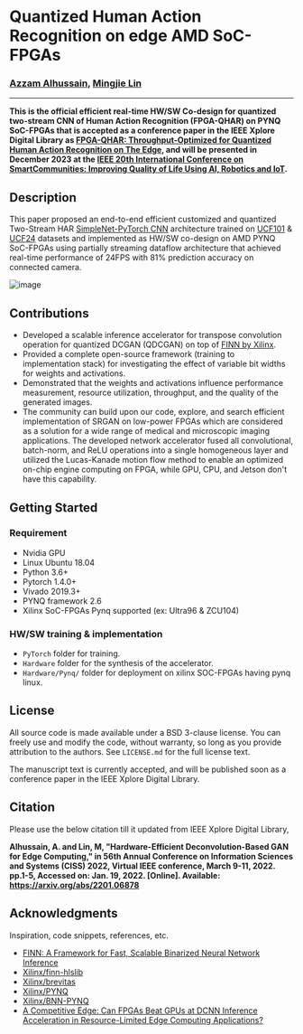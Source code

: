 # Quantized Human Action Recognition on edge AMD SoC-FPGAs

### [Azzam Alhussain](http://azzam.page/), [Mingjie Lin](https://www.ece.ucf.edu/person/mingjie-lin/)
___
**This is the official efficient real-time HW/SW Co-design for quantized two-stream CNN of Human Action Recognition (FPGA-QHAR) on PYNQ SoC-FPGAs that is accepted as a conference paper in the IEEE Xplore Digital Library as [FPGA-QHAR: Throughput-Optimized for Quantized Human Action Recognition on The Edge](https://arxiv.org/abs/2311.03390), and will be presented in December 2023 at the [IEEE 20th International Conference on SmartCommunities: Improving Quality of Life Using AI, Robotics and IoT](https://honet-ict.org/index.html).**

## Description

This paper proposed an end-to-end efficient customized and quantized Two-Stream HAR [SimpleNet-PyTorch CNN](https://github.com/Coderx7/SimpleNet_Pytorch) architecture trained on [UCF101](https://www.crcv.ucf.edu/data/UCF101.php) & [UCF24](https://github.com/gurkirt/realtime-action-detection/blob/master/data/ucf24.py) datasets and implemented as HW/SW co-design on AMD PYNQ SoC-FPGAs using partially streaming dataflow architecture that achieved real-time performance of 24FPS with 81% prediction accuracy on connected camera. 


![image](https://github.com/Azzam-Alhussain/FPGA-QHAR/assets/74447207/aeb8c0ca-7bd4-4fea-a0e7-a2e245b738ba)


## Contributions
- Developed a scalable inference accelerator for transpose convolution operation for quantized DCGAN (QDCGAN) on top of [FINN by Xilinx](https://xilinx.github.io/finn/). 
- Provided a complete open-source framework (training to implementation stack) for investigating the effect of variable bit widths for weights and activations. 
- Demonstrated that the weights and activations influence performance measurement, resource utilization, throughput, and the quality of the generated images.
- The community can build upon our code, explore, and search efficient implementation of SRGAN on low-power FPGAs which are considered as a solution for a wide range of medical   and microscopic imaging applications.
The developed network accelerator fused all convolutional, batch-norm, and ReLU operations into a single homogeneous layer and utilized the Lucas-Kanade motion flow method to enable an optimized on-chip engine computing on FPGA, while GPU, CPU, and Jetson don't have this capability.  

## Getting Started

### Requirement
* Nvidia GPU
* Linux Ubuntu 18.04
* Python 3.6+
* Pytorch 1.4.0+
* Vivado 2019.3+ 
* PYNQ framework 2.6
* Xilinx SoC-FPGAs Pynq supported (ex: Ultra96 & ZCU104)

### HW/SW training & implementation

- `PyTorch` folder for training.
- `Hardware` folder for the synthesis of the accelerator.
- `Hardware/Pynq/` folder for deployment on xilinx SOC-FPGAs having pynq linux.

## License

All source code is made available under a BSD 3-clause license. You can freely use and modify the code, without warranty, so long as you provide attribution
to the authors. See `LICENSE.md` for the full license text.

The manuscript text is currently accepted, and will be published soon as a conference paper in the IEEE Xplore Digital Library.

## Citation

Please use the below citation till it updated from IEEE Xplore Digital Library,

**Alhussain, A. and Lin, M, "Hardware-Efficient Deconvolution-Based GAN for Edge Computing," in 56th Annual Conference on Information Sciences and Systems (CISS) 2022, Virtual IEEE conference, March 9-11, 2022. pp.1-5, Accessed on: Jan. 19, 2022. [Online]. Available: https://arxiv.org/abs/2201.06878**

## Acknowledgments

Inspiration, code snippets, references, etc.

* [FINN: A Framework for Fast, Scalable Binarized Neural Network Inference](https://xilinx.github.io/finn/)
* [Xilinx/finn-hlslib](https://github.com/Xilinx/finn-hlslib)
* [Xilinx/brevitas](https://github.com/Xilinx/brevitas)
* [Xilinx/PYNQ](https://github.com/Xilinx/PYNQ)
* [Xilinx/BNN-PYNQ](https://github.com/Xilinx/BNN-PYNQ)
* [A Competitive Edge: Can FPGAs Beat GPUs at DCNN Inference Acceleration in Resource-Limited Edge Computing Applications?](https://arxiv.org/pdf/2102.00294v2.pdf)
